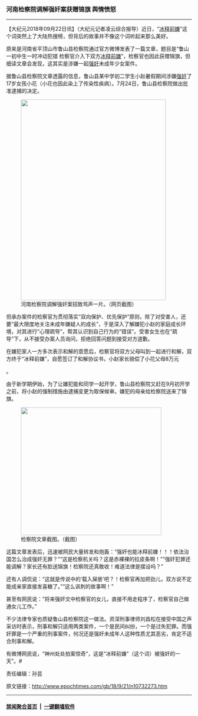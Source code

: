 ### 河南检察院调解强奸案获赠锦旗 舆情愤怒
------------------------

<p>【大纪元2018年09月22日讯】（大纪元记者凌云综合报导）近日，“<a href="http://www.epochtimes.com/gb/tag/%E5%86%B0%E9%87%8A%E5%89%8D%E5%AB%8C.html">冰释前嫌</a>”这个词突然上了大陆热搜榜，但背后的故事并不像这个词听起来那么美好。</p>
<p>原来是河南省平顶山市鲁山县检察院通过官方微博发表了一篇文章，题目是“鲁山一初中生一时冲动犯错 检察官介入下双方<a href="http://www.epochtimes.com/gb/tag/%E5%86%B0%E9%87%8A%E5%89%8D%E5%AB%8C.html">冰释前嫌</a>”，检察官也因此获赠锦旗，但细读文章会发现，这其实是涉嫌一起<a href="http://www.epochtimes.com/gb/tag/%E5%BC%BA%E5%A5%B8.html">强奸</a>未成年少女案件。</p>
<p>据鲁山县检察院文章透露的信息，鲁山县某中学初二学生小赵暑假期间涉嫌<a href="http://www.epochtimes.com/gb/tag/%E5%BC%BA%E5%A5%B8.html">强奸</a>了17岁女孩小花（小花也因此染上了传染性疾病）。7月24日，鲁山县检察院做出批准逮捕的决定。</p>
<figure id="attachment_10732300" style="width: 393px" class="wp-caption aligncenter"><a href="http://i.epochtimes.com/assets/uploads/2018/09/BaGB-hhuhism6016389-1.jpg"><img class=" wp-image-10732300" src="http://i.epochtimes.com/assets/uploads/2018/09/BaGB-hhuhism6016389-1.jpg" alt="" width="393" height="543" /></a><figcaption class="wp-caption-text">河南检察院调解强奸案招致骂声一片。（网页截图）</figcaption></figure>
<p>但承办案件的检察官为贯彻落实“双向保护、优先保护”原则，除了对受害人，还要“最大限度地关注未成年嫌疑人的成长”，于是深入了解嫌犯小赵的家庭成长环境，对其进行“心理疏导”，帮其认识到自己行为的“错误”。受害女生也在“疏导”下，从不接受办案人员询问，拒绝回答问题到接受对方道歉。</p>
<p>在嫌犯家人一方多次表示和解的意愿后，检察官将双方父母叫到一起进行和解，双方终于“冰释前嫌”，自愿签订了和解协议书，小赵家长赔偿了小花父母8万元</p>
<p>。</p>
<p>由于新学期伊始，为了让嫌犯能和同学一起开学，鲁山县检察院又赶在9月初开学之前，将小赵的强制措施由逮捕变更为取保候审。嫌犯的母亲给检察院送来了锦旗。</p>
<figure id="attachment_10732787" style="width: 381px" class="wp-caption aligncenter"><a href="http://i.epochtimes.com/assets/uploads/2018/09/61d634baly1fvhf97dfiij20ku112h38-1.jpg"><img class=" wp-image-10732787" src="http://i.epochtimes.com/assets/uploads/2018/09/61d634baly1fvhf97dfiij20ku112h38-1.jpg" alt="" width="381" height="346" /></a><figcaption class="wp-caption-text">检察院文章截图。（截图）</figcaption></figure>
<p>这篇文章发表后，迅速被网民大量转发和炮轰：“强奸也能冰释前嫌！！！依法治国怎么治成强奸无罪？”“这是检察机关吗？这是赤裸裸的拉皮条啊！”“强奸犯罪还能调解？家长还有脸送锦旗！检察院还真敢收！难道法律是摆设吗？”</p>
<p>还有人调侃说：“这就是传说中的‘载入屎册’吧？！检察官再加把劲儿，双方说不定能成亲家直接发喜糖了。”“这么讽刺的故事啊！”</p>
<p>甚至有网民说：“将来强奸文中检察官的女儿，直接不用走程序了，检察官自己做通女儿工作。”</p>
<p>不少法律专家也质疑鲁山县检察院这一做法。资深刑事律师刘昌松在接受中国之声采访时表示，刑事和解只适用两类案件，一个是民间纠纷，一个是过失犯罪。而强奸罪是一个严重的刑事案件，何况还是强奸未成年人这种性质尤其恶劣，肯定不适合刑事和解。</p>
<p>有微博网民说，“神州处处拍案惊奇”，这是“冰释前嫌”（这个词）被强奸的一天”。#</p>
<p>责任编辑：孙芸</p>

原文链接：http://www.epochtimes.com/gb/18/9/21/n10732273.htm


------------------------
#### [禁闻聚合首页](https://github.com/gfw-breaker/banned-news/blob/master/README.md) &nbsp;|&nbsp;  [一键翻墙软件](https://github.com/gfw-breaker/nogfw/blob/master/README.md)